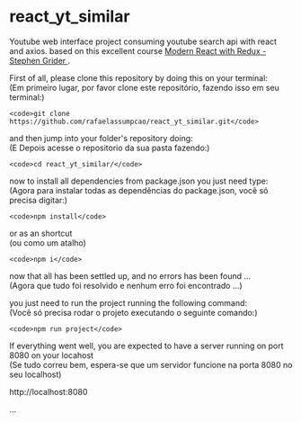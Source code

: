# react_yt_similar
Youtube web interface project consuming youtube search api  with react  and axios. based on  this excellent course [Modern React with Redux - Stephen Grider ](https://www.udemy.com/react-redux/).

First of all, please clone this repository by doing this on your terminal:<br>
(Em primeiro lugar, por favor clone este repositório, fazendo isso em seu terminal:)

    <code>git clone https://github.com/rafaelassumpcao/react_yt_similar.git</code>

and then jump into  your folder's repository doing:<br>
(E Depois acesse o repositorio da sua pasta fazendo:)

    <code>cd react_yt_similar/</code>

now to install all dependencies from package.json you just need type:<br>
(Agora para instalar todas as dependências do package.json, você só precisa digitar:)

    <code>npm install</code>

or as an shortcut<br>
(ou como um atalho)

    <code>npm i</code>

now that all has been settled up, and no errors has been found ...<br>
(Agora que tudo foi resolvido e nenhum erro foi encontrado ...)

you just need to run the project running the following command:<br>
(Você só precisa rodar o projeto executando o seguinte comando:)

    <code>npm run project</code>
    
If everything went well, you are expected to have a server running on port 8080 on your locahost<br>
(Se tudo correu bem, espera-se que um servidor funcione na porta 8080 no seu localhost)

http://localhost:8080

...
